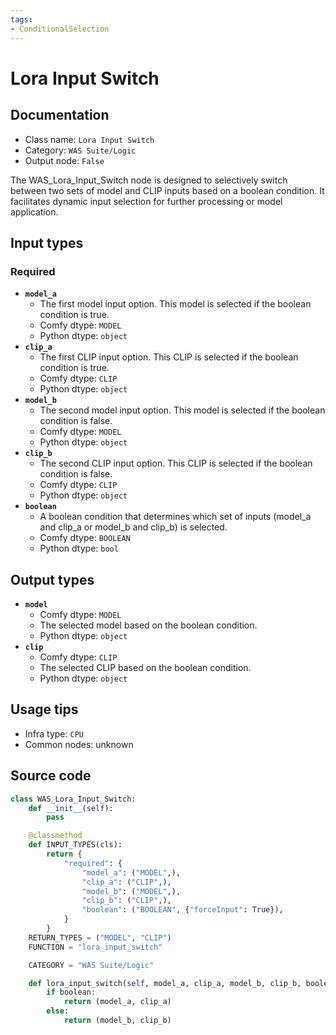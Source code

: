```yaml
---
tags:
- ConditionalSelection
---
```


# Lora Input Switch
## Documentation
- Class name: `Lora Input Switch`
- Category: `WAS Suite/Logic`
- Output node: `False`

The WAS_Lora_Input_Switch node is designed to selectively switch between two sets of model and CLIP inputs based on a boolean condition. It facilitates dynamic input selection for further processing or model application.
## Input types
### Required
- **`model_a`**
    - The first model input option. This model is selected if the boolean condition is true.
    - Comfy dtype: `MODEL`
    - Python dtype: `object`
- **`clip_a`**
    - The first CLIP input option. This CLIP is selected if the boolean condition is true.
    - Comfy dtype: `CLIP`
    - Python dtype: `object`
- **`model_b`**
    - The second model input option. This model is selected if the boolean condition is false.
    - Comfy dtype: `MODEL`
    - Python dtype: `object`
- **`clip_b`**
    - The second CLIP input option. This CLIP is selected if the boolean condition is false.
    - Comfy dtype: `CLIP`
    - Python dtype: `object`
- **`boolean`**
    - A boolean condition that determines which set of inputs (model_a and clip_a or model_b and clip_b) is selected.
    - Comfy dtype: `BOOLEAN`
    - Python dtype: `bool`
## Output types
- **`model`**
    - Comfy dtype: `MODEL`
    - The selected model based on the boolean condition.
    - Python dtype: `object`
- **`clip`**
    - Comfy dtype: `CLIP`
    - The selected CLIP based on the boolean condition.
    - Python dtype: `object`
## Usage tips
- Infra type: `CPU`
- Common nodes: unknown


## Source code
```python
class WAS_Lora_Input_Switch:
    def __init__(self):
        pass

    @classmethod
    def INPUT_TYPES(cls):
        return {
            "required": {
                "model_a": ("MODEL",),
                "clip_a": ("CLIP",),
                "model_b": ("MODEL",),
                "clip_b": ("CLIP",),
                "boolean": ("BOOLEAN", {"forceInput": True}),
            }
        }
    RETURN_TYPES = ("MODEL", "CLIP")
    FUNCTION = "lora_input_switch"

    CATEGORY = "WAS Suite/Logic"

    def lora_input_switch(self, model_a, clip_a, model_b, clip_b, boolean=True):
        if boolean:
            return (model_a, clip_a)
        else:
            return (model_b, clip_b)

```

